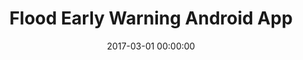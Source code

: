 ---
layout: inner
position: left
title: 'Flood Early Warning Android App'
lead_text: 'Designed and developed the Android App.'
tags: ['Java', 'Android SDK', 'OData']
featured_image: ['/img/posts/ews1-min.png','/img/posts/ews2-min.png']
date: 2017-03-01 00:00:00
categories: ['Mobile Dev']
project_link: ''
button_icon: ''
button_text: ''
order: 13
visible: 1
company: 'Aditya Arta Abadi, PT'
---